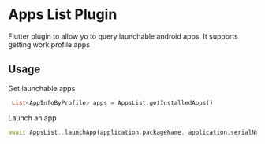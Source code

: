# Apps List Plugin 

Flutter plugin to allow yo to query launchable android apps. It supports getting work profile apps

## Usage
Get launchable apps
```dart
 List<AppInfoByProfile> apps = AppsList.getInstalledApps()
```

Launch an app

```dart
await AppsList..launchApp(application.packageName, application.serialNumber);
```

